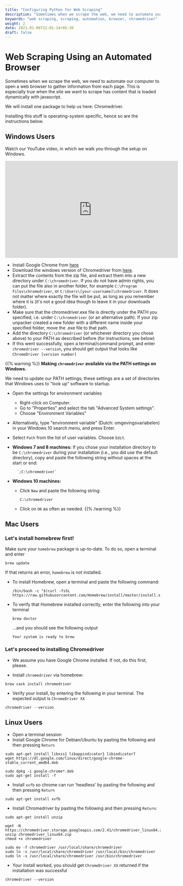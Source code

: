 ```yaml
---
title: "Configuring Python for Web Scraping"
description: "Sometimes when we scrape the web, we need to automate our computer to open a web browser to gather information from each page."
keywords: "web scraping, scraping, automation, browser, chromedriver"
weight: 2
date: 2021-01-06T22:01:14+05:30
draft: false
---
```


# Web Scraping Using an Automated Browser

Sometimes when we scrape the web, we need to automate our computer to open a web browser to gather information from each page. This is especially true when the site we want to scrape has content that is loaded dynamically with javascript.

We will install one package to help us here: Chromedriver.

Installing this stuff is operating-system specific, hence so are the instructions below.

## Windows Users

Watch our YouTube video, in which we walk you through the setup on Windows.

<iframe width="560" height="315" src="https://www.youtube.com/embed/l2aRxtYN3eY" frameborder="0" allow="accelerometer; autoplay; encrypted-media; gyroscope; picture-in-picture" allowfullscreen></iframe>

*   Install Google Chrome from [here](https://www.google.com/chrome/browser/desktop/index.html)
*   Download the windows version of Chromedriver from [here](https://chromedriver.storage.googleapis.com/index.html?path=2.41/).
*   Extract the contents from the zip file, and extract them into a new directory under `C:\chromedriver`. If you do not have admin rights, you can put the file also in another folder, for example `C:\Program Files\chromedriver`, or `C:\Users\[your-username]\chromedriver`. It does not matter where exactly the file will be put, as long as you remember where it is (it's not a good idea though to leave it in your downloads folder).
*   Make sure that the chromedriver.exe file is directly under the PATH you specified, i.e. under `C:\chromedriver` (or an alternative path). If your zip unpacker created a new folder with a different name inside your specified folder, move the .exe file to that path.
*   Add the directory `C:\chromedriver` (or whichever directory you chose above) to your PATH as described before (for instructions, see below)
*   If this went successfully, open a terminal/command prompt, and enter `chromedriver --version`, you should get output that looks like `ChromeDriver [version number]`

{{% warning %}}
**Making `chromedriver` available via the PATH settings on Windows.**

We need to update our PATH settings; these settings are a set of directories that Windows uses to "look up" software to startup.

- Open the settings for environment variables
    - Right-click on Computer.
  	- Go to "Properties" and select the tab "Advanced System settings".
  	- Choose "Environment Variables"
- Alternatively, type "environment variable" (Dutch: omgevingsvariabelen) in your Windows 10 search menu, and press Enter.

-  Select `Path` from the list of user variables. Choose `Edit`.
- **Windows 7 and 8 machines:**
	If you chose your installation directory to be `C:\chromedriver` during your installation (i.e., you did use the default directory), copy and paste the following string without spaces at the start or end:

        `;C:\chromedriver`

- **Windows 10 machines:**
	- Click `New` and paste the following string:

        `C:\chromedriver`

	- Click on `OK` as often as needed.
{{% /warning %}}

## Mac Users

### Let's install homebrew first!

Make sure your `homebrew` package is up-to-date. To do so, open a terminal and enter

```
brew update
```

If that returns an error, `homebrew` is not installed.

- To install Homebrew, open a terminal and paste the following command:

	```
	/bin/bash -c "$(curl -fsSL https://raw.githubusercontent.com/Homebrew/install/master/install.sh)"
	```

- To verify that Homebrew installed correctly, enter the following into your terminal

	```
	brew doctor
	```

	...and you should see the following output

	```
	Your system is ready to brew
	```

### Let's proceed to installing Chromedriver

* We assume you have Google Chrome installed. If not, do this first, please.

*   Install `chromedriver` via homebrew:

```
brew cask install chromedriver
```

*   Verify your install, by entering the following in your terminal. The expected output is `ChromeDriver XX`

```
chromedriver --version
```

## Linux Users

*   Open a terminal session
*   Install Google Chrome for Debian/Ubuntu by pasting the following and then pressing `Return`
```
sudo apt-get install libxss1 libappindicator1 libindicator7
wget https://dl.google.com/linux/direct/google-chrome-stable_current_amd64.deb

sudo dpkg -i google-chrome*.deb
sudo apt-get install -f
```

*   Install `xvfb` so chrome can run 'headless' by pasting the following and then pressing `Return`
```
sudo apt-get install xvfb
```

*   Install Chromedriver by pasting the following and then pressing `Return`:
```
sudo apt-get install unzip

wget -N https://chromedriver.storage.googleapis.com/2.41/chromedriver_linux64.zip
unzip chromedriver_linux64.zip
chmod +x chromedriver

sudo mv -f chromedriver /usr/local/share/chromedriver
sudo ln -s /usr/local/share/chromedriver /usr/local/bin/chromedriver
sudo ln -s /usr/local/share/chromedriver /usr/bin/chromedriver
```
*   Your install worked, you should get `ChromeDriver XX` returned if the installation was successful
```
chromedriver --version
```
